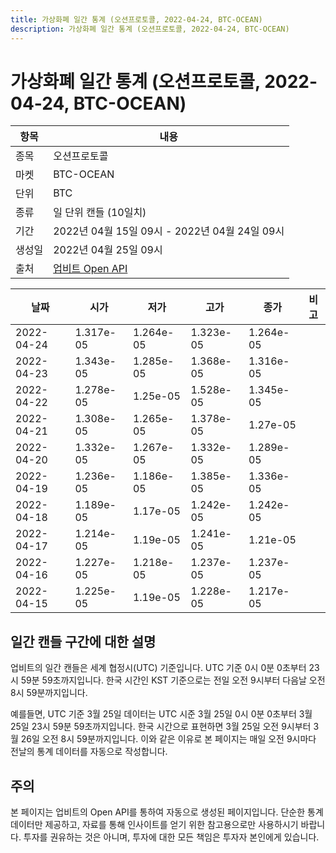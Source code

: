 ```yaml
---
title: 가상화폐 일간 통계 (오션프로토콜, 2022-04-24, BTC-OCEAN)
description: 가상화폐 일간 통계 (오션프로토콜, 2022-04-24, BTC-OCEAN)
---
```



가상화폐 일간 통계 (오션프로토콜, 2022-04-24, BTC-OCEAN)
===

|항목|내용|
|--|--|
|종목|오션프로토콜|
|마켓|BTC-OCEAN|
|단위|BTC|
|종류|일 단위 캔들 (10일치)|
|기간|2022년 04월 15일 09시 - 2022년 04월 24일 09시|
|생성일|2022년 04월 25일 09시|
|출처|[업비트 Open API](https://docs.upbit.com)|


|날짜|시가|저가|고가|종가|비고|
|--|--|--|--|--|--|
|2022-04-24|1.317e-05|1.264e-05|1.323e-05|1.264e-05|    |
|2022-04-23|1.343e-05|1.285e-05|1.368e-05|1.316e-05|    |
|2022-04-22|1.278e-05|1.25e-05|1.528e-05|1.345e-05|    |
|2022-04-21|1.308e-05|1.265e-05|1.378e-05|1.27e-05|    |
|2022-04-20|1.332e-05|1.267e-05|1.332e-05|1.289e-05|    |
|2022-04-19|1.236e-05|1.186e-05|1.385e-05|1.336e-05|    |
|2022-04-18|1.189e-05|1.17e-05|1.242e-05|1.242e-05|    |
|2022-04-17|1.214e-05|1.19e-05|1.241e-05|1.21e-05|    |
|2022-04-16|1.227e-05|1.218e-05|1.237e-05|1.237e-05|    |
|2022-04-15|1.225e-05|1.19e-05|1.228e-05|1.217e-05|    |


일간 캔들 구간에 대한 설명
---


업비트의 일간 캔들은 세계 협정시(UTC) 기준입니다. 
UTC 기준 0시 0분 0초부터 23시 59분 59초까지입니다. 
한국 시간인 KST 기준으로는 전일 오전 9시부터 다음날 오전 8시 59분까지입니다. 


예를들면, UTC 기준 3월 25일 데이터는 UTC 시준 3월 25일 0시 0분 0초부터 3월 25일 23시 59분 59초까지입니다. 
한국 시간으로 표현하면 3월 25일 오전 9시부터 3월 26일 오전 8시 59분까지입니다. 
이와 같은 이유로 본 페이지는 매일 오전 9시마다 전날의 통계 데이터를 자동으로 작성합니다. 


주의
---


본 페이지는 업비트의 Open API를 통하여 자동으로 생성된 페이지입니다. 
단순한 통계 데이터만 제공하고, 자료를 통해 인사이트를 얻기 위한 참고용으로만 사용하시기 바랍니다. 
투자를 권유하는 것은 아니며, 투자에 대한 모든 책임은 투자자 본인에게 있습니다. 
